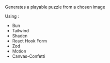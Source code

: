 Generates a playable puzzle from a chosen image

Using :
- Bun
- Tailwind
- Shadcn
- React Hook Form
- Zod
- Motion
- Canvas-Confetti
